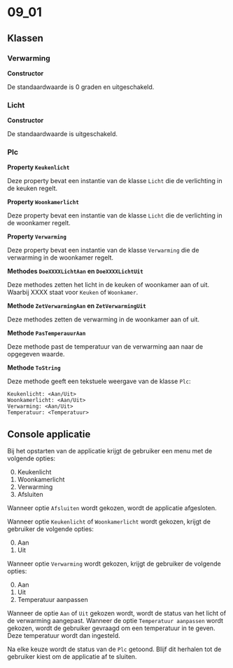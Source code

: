 # 09_01

## Klassen

### Verwarming

**Constructor**

De standaardwaarde is 0 graden en uitgeschakeld.

### Licht

**Constructor**

De standaardwaarde is uitgeschakeld.

### Plc

**Property `Keukenlicht`**

Deze property bevat een instantie van de klasse `Licht` die de verlichting in de keuken regelt.

**Property `Woonkamerlicht`**

Deze property bevat een instantie van de klasse `Licht` die de verlichting in de woonkamer regelt.

**Property `Verwarming`**

Deze property bevat een instantie van de klasse `Verwarming` die de verwarming in de woonkamer regelt.

**Methodes `DoeXXXXLichtAan` en `DoeXXXXLichtUit`**

Deze methodes zetten het licht in de keuken of woonkamer aan of uit. Waarbij XXXX staat voor `Keuken` of `Woonkamer`.

**Methode `ZetVerwarmingAan` en `ZetVerwarmingUit`**

Deze methodes zetten de verwarming in de woonkamer aan of uit.

**Methode `PasTemperauurAan`**

Deze methode past de temperatuur van de verwarming aan naar de opgegeven waarde.

**Methode `ToString`**

Deze methode geeft een tekstuele weergave van de klasse `Plc`:

```plaintext
Keukenlicht: <Aan/Uit>
Woonkamerlicht: <Aan/Uit>
Verwarming: <Aan/Uit>
Temperatuur: <Temperatuur>
```

## Console applicatie

Bij het opstarten van de applicatie krijgt de gebruiker een menu met de volgende opties:

0. Keukenlicht
1. Woonkamerlicht
2. Verwarming
3. Afsluiten

Wanneer optie `Afsluiten` wordt gekozen, wordt de applicatie afgesloten.

Wanneer optie `Keukenlicht` of `Woonkamerlicht` wordt gekozen, krijgt de gebruiker de volgende opties:

0. Aan
1. Uit

Wanneer optie `Verwarming` wordt gekozen, krijgt de gebruiker de volgende opties:

0. Aan
1. Uit
2. Temperatuur aanpassen

Wanneer de optie `Aan` of `Uit` gekozen wordt, wordt de status van het licht of de verwarming aangepast. Wanneer de optie `Temperatuur aanpassen` wordt gekozen, wordt de gebruiker gevraagd om een temperatuur in te geven. Deze temperatuur wordt dan ingesteld.

Na elke keuze wordt de status van de `Plc` getoond. Blijf dit herhalen tot de gebruiker kiest om de applicatie af te sluiten.